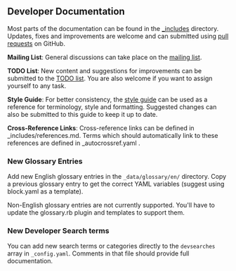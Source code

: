 ## Developer Documentation

Most parts of the documentation can be found in the
[_includes](_includes)
directory. Updates, fixes and improvements are welcome and can submitted using
[pull requests](docs/working-with-github.md)
on GitHub.

**Mailing List**: General discussions can take place on the
[mailing list](https://groups.google.com/forum/#!forum/bitcoin-documentation).

**TODO List**: New content and suggestions for improvements can be submitted
to the [TODO
list](https://github.com/achow101/btcinformation.org/wiki/Documentation-TODO).
You are also welcome if you want to assign yourself to any task.

**Style Guide**: For better consistency, the [style
guide](https://github.com/achow101/btcinformation.org/wiki/Documentation-Style-Guide)
can be used as a reference for terminology, style and formatting. Suggested
changes can also be submitted to this guide to keep it up to date.

**Cross-Reference Links**: Cross-reference links can be defined in
_includes/references.md. Terms which should automatically link to these
references are defined in _autocrossref.yaml .

### New Glossary Entries

Add new English glossary entries in the `_data/glossary/en/` directory.
Copy a previous glossary entry to get the correct YAML variables
(suggest using block.yaml as a template).

Non-English glossary entries are not currently supported.  You'll have
to update the glossary.rb plugin and templates to support them.

### New Developer Search terms

You can add new search terms or categories directly to the `devsearches`
array in `_config.yaml`.  Comments in that file should provide full
documentation.

